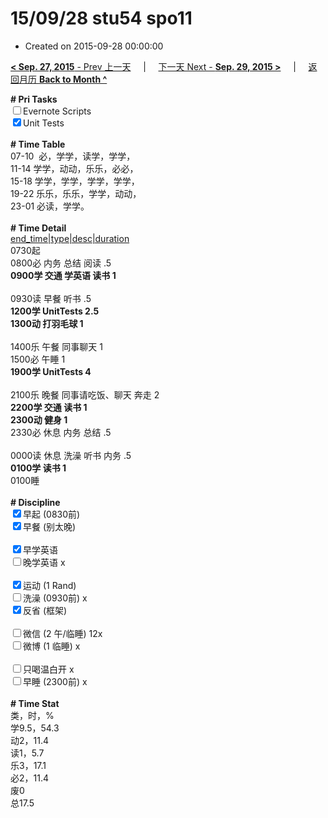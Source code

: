 # 15/09/28 stu54 spo11

- Created on 2015-09-28 00:00:00

[**< Sep. 27, 2015** - Prev 上一天](_archived/lifelogs/2015/09/d27.md) &nbsp; &nbsp; | &nbsp; &nbsp; [下一天 Next - **Sep. 29, 2015 >**](_archived/lifelogs/2015/09/d29.md) &nbsp; &nbsp; |  &nbsp; &nbsp; [返回月历 **Back to Month ^**](_archived/lifelogs/2015/09/index.md)
<br/><div><b># Pri Tasks</b></div><div><input type="checkbox"/>Evernote Scripts</div><div><input checked="true" type="checkbox"/>Unit Tests</div><div><br/></div><div><b># Time Table</b></div><div>07-10  必，学学，读学，学学，</div><div>11-14 学学，动动，乐乐，必必，</div><div>15-18 学学，学学，学学，学学，</div><div>19-22 乐乐，乐乐，学学，动动，</div><div>23-01 必读，学学。</div><div><br/></div><div><b># Time Detail</b></div><div><u>end_time|type|desc|duration</u></div><div>0730起</div><div>0800必 内务 总结 阅读 .5</div><div><b>0900学 交通 学英语 读书 1</b></div><div><br/></div><div>0930读 早餐 听书 .5</div><div><b>1200学 UnitTests 2.5</b></div><div><b>1300动 打羽毛球 1</b></div><div><br/></div><div>1400乐 午餐 同事聊天 1</div><div>1500必 午睡 1</div><div><b>1900学 UnitTests 4</b></div><div><br/></div><div>2100乐 晚餐 同事请吃饭、聊天 奔走 2</div><div><b>2200学 交通 读书 1</b></div><div><b>2300动 健身 1</b></div><div>2330必 休息 内务 总结 .5</div><div><br/></div><div>0000读 休息 洗澡 听书 内务 .5</div><div><b>0100学 读书 1</b></div><div>0100睡</div><div><br/></div><div><b># Discipline</b></div><div><input checked="true" type="checkbox"/>早起 (0830前)</div><div><input checked="true" type="checkbox"/>早餐 (别太晚)</div><div><br/></div><div><input checked="true" type="checkbox"/>早学英语</div><div><input type="checkbox"/>晚学英语 x</div><div><br/></div><div><input checked="true" type="checkbox"/>运动 (1 Rand)</div><div><input type="checkbox"/>洗澡 (0930前) x</div><div><input checked="true" type="checkbox"/>反省 (框架)</div><div><br/></div><div><input type="checkbox"/>微信 (2 午/临睡) 12x</div><div><input type="checkbox"/>微博 (1 临睡) x</div><div><br/></div><div><input type="checkbox"/>只喝温白开 x</div><div><input type="checkbox"/>早睡 (2300前) x</div><div><br/></div><div><b># Time Stat</b></div><div>类，时，%</div><div>学9.5，54.3</div><div>动2，11.4</div><div>读1，5.7</div><div>乐3，17.1</div><div>必2，11.4</div><div>废0</div><div>总17.5</div>
